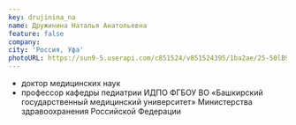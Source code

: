 ```yaml
---
key: drujinina_na
name: Дружинина Наталья Анатольевна
feature: false
company: 
city: 'Россия, Уфа'
photoURL: https://sun9-5.userapi.com/c851524/v851524395/1ba2ae/25-50lB9T3U.jpg
---
```

- доктор медицинских наук
- профессор кафедры педиатрии ИДПО ФГБОУ ВО «Башкирский государственный медицинский университет» Министерства здравоохранения Российской Федерации